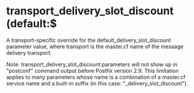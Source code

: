 # transport_delivery_slot_discount (default:$ 

 A transport-specific override for the default_delivery_slot_discount
parameter value, where transport is the master.cf name of
the message delivery transport. 

 Note: transport_delivery_slot_discount parameters will
not show up in "postconf" command output before Postfix version
2.9.  This limitation applies to many parameters whose name is a
combination of a master.cf service name and a built-in suffix (in
this case: "_delivery_slot_discount"). 


